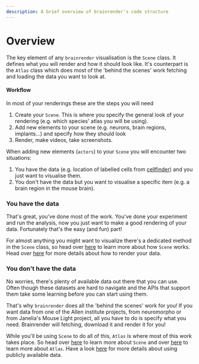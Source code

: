```yaml
---
description: A brief overview of brainrender's code structure
---
```


# Overview

The key element of any `brainrender` visualisation is the `Scene` class. It defines what you will render and how it should look like. It's counterpart is the `Atlas` class which does most of the 'behind the scenes' work fetching and loading the data you want to look at.

#### Workflow

In most of your renderings these are the steps you will need

1. Create your `Scene`. This is where you specify the general look of your rendering \(e.g. which species' atlas you will be using\).
2. Add new elements to your scene \(e.g. neurons, brain regions, implants...\) and specify how they should look
3. Render, make videos, take screenshots.



When adding new elements \(`actors`\) to your `Scene` you will encounter two situations:

1. You have the data \(e.g. location of labelled cells from [cellfinder](https://docs.cellfinder.info/)\) and you just want to visualise them.
2. You don't have the data but you want to visualise a specific item \(e.g. a brain region in the mouse brain\).



### You have the data

That's great, you've done most of the work. You've done your experiment and run the analysis, now you just want to make a good rendering of your data. Fortunately that's the easy \(and fun\) part! 

For almost anything you might want to visualize  there's a dedicated method in the `Scene` class, so head over [here](scene.md) to learn more about how `Scene` works. Head over [here](user.md) for more details about how to render your data. 



### You don't have the data

No worries, there's plenty of available data out there that you can use. Often though these datasets are hard to navigate and the APIs that support them take some learning before you can start using them. 

That's why `brainrender` does all the 'behind the scenes' work for you! If you want data from one of the Allen institute projects, from neuromorpho or from Janelia's Mouse Light project, all you have to do is specify what you need. Brainrender will fetching, download it and render it for you!

While you'll be using `Scene` to do all of this, `Atlas` is where most of this work takes place. So head over [here](scene.md) to learn more about `Scene` and over [here](atlas.md) to learn more about `Atlas`. Have a look [here](public.md) for more details about using publicly available data.

